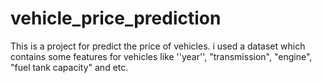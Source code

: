 # vehicle_price_prediction
This is a project for predict the price of vehicles. i used a dataset which contains some features for vehicles like ''year'', "transmission", "engine", "fuel tank capacity" and etc. 
